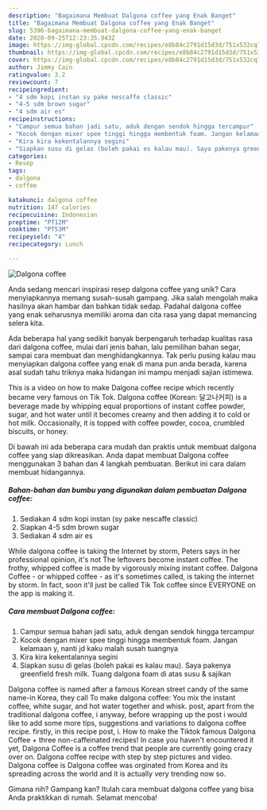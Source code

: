 ```yaml
---
description: "Bagaimana Membuat Dalgona coffee yang Enak Banget"
title: "Bagaimana Membuat Dalgona coffee yang Enak Banget"
slug: 5396-bagaimana-membuat-dalgona-coffee-yang-enak-banget
date: 2020-09-25T12:23:35.943Z
image: https://img-global.cpcdn.com/recipes/e8b84c2791d15d3d/751x532cq70/dalgona-coffee-foto-resep-utama.jpg
thumbnail: https://img-global.cpcdn.com/recipes/e8b84c2791d15d3d/751x532cq70/dalgona-coffee-foto-resep-utama.jpg
cover: https://img-global.cpcdn.com/recipes/e8b84c2791d15d3d/751x532cq70/dalgona-coffee-foto-resep-utama.jpg
author: Jimmy Cain
ratingvalue: 3.2
reviewcount: 7
recipeingredient:
- "4 sdm kopi instan sy pake nescaffe classic"
- "4-5 sdm brown sugar"
- "4 sdm air es"
recipeinstructions:
- "Campur semua bahan jadi satu, aduk dengan sendok hingga tercampur"
- "Kocok dengan mixer spee tinggi hingga membentuk foam. Jangan kelamaan y, nanti jd kaku malah susah tuangnya"
- "Kira kira kekentalannya segini"
- "Siapkan susu di gelas (boleh pakai es kalau mau). Saya pakenya greenfield fresh milk. Tuang dalgona foam di atas susu &amp; sajikan"
categories:
- Resep
tags:
- dalgona
- coffee

katakunci: dalgona coffee 
nutrition: 147 calories
recipecuisine: Indonesian
preptime: "PT12M"
cooktime: "PT53M"
recipeyield: "4"
recipecategory: Lunch

---
```



![Dalgona coffee](https://img-global.cpcdn.com/recipes/e8b84c2791d15d3d/751x532cq70/dalgona-coffee-foto-resep-utama.jpg)

Anda sedang mencari inspirasi resep dalgona coffee yang unik? Cara menyiapkannya memang susah-susah gampang. Jika salah mengolah maka hasilnya akan hambar dan bahkan tidak sedap. Padahal dalgona coffee yang enak seharusnya memiliki aroma dan cita rasa yang dapat memancing selera kita.

Ada beberapa hal yang sedikit banyak berpengaruh terhadap kualitas rasa dari dalgona coffee, mulai dari jenis bahan, lalu pemilihan bahan segar, sampai cara membuat dan menghidangkannya. Tak perlu pusing kalau mau menyiapkan dalgona coffee yang enak di mana pun anda berada, karena asal sudah tahu triknya maka hidangan ini mampu menjadi sajian istimewa.

This is a video on how to make Dalgona coffee recipe which recently became very famous on Tik Tok. Dalgona coffee (Korean: 달고나커피) is a beverage made by whipping equal proportions of instant coffee powder, sugar, and hot water until it becomes creamy and then adding it to cold or hot milk. Occasionally, it is topped with coffee powder, cocoa, crumbled biscuits, or honey.


Di bawah ini ada beberapa cara mudah dan praktis untuk membuat dalgona coffee yang siap dikreasikan. Anda dapat membuat Dalgona coffee menggunakan 3 bahan dan 4 langkah pembuatan. Berikut ini cara dalam membuat hidangannya.

<!--inarticleads1-->

##### Bahan-bahan dan bumbu yang digunakan dalam pembuatan Dalgona coffee:

1. Sediakan 4 sdm kopi instan (sy pake nescaffe classic)
1. Siapkan 4-5 sdm brown sugar
1. Sediakan 4 sdm air es


While dalgona coffee is taking the Internet by storm, Peters says in her professional opinion, it&#39;s not The leftovers become instant coffee. The frothy, whipped coffee is made by vigorously mixing instant coffee. Dalgona Coffee - or whipped coffee - as it&#39;s sometimes called, is taking the internet by storm. In fact, soon it&#39;ll just be called Tik Tok coffee since EVERYONE on the app is making it. 

<!--inarticleads2-->

##### Cara membuat Dalgona coffee:

1. Campur semua bahan jadi satu, aduk dengan sendok hingga tercampur
1. Kocok dengan mixer spee tinggi hingga membentuk foam. Jangan kelamaan y, nanti jd kaku malah susah tuangnya
1. Kira kira kekentalannya segini
1. Siapkan susu di gelas (boleh pakai es kalau mau). Saya pakenya greenfield fresh milk. Tuang dalgona foam di atas susu &amp; sajikan


Dalgona coffee is named after a famous Korean street candy of the same name-in Korea, they call To make dalgona coffee: You mix the instant coffee, white sugar, and hot water together and whisk. post, apart from the traditional dalgona coffee, i anyway, before wrapping up the post i would like to add some more tips, suggestions and variations to dalgona coffee recipe. firstly, in this recipe post, i. How to make the Tiktok famous Dalgona Coffee + three non-caffeinated recipes! In case you haven&#39;t encountered it yet, Dalgona Coffee is a coffee trend that people are currently going crazy over on. Dalgona coffee recipe with step by step pictures and video. Dalgona coffee is Dalgona coffee was orginated from Korea and its spreading across the world and it is actually very trending now so. 

Gimana nih? Gampang kan? Itulah cara membuat dalgona coffee yang bisa Anda praktikkan di rumah. Selamat mencoba!
